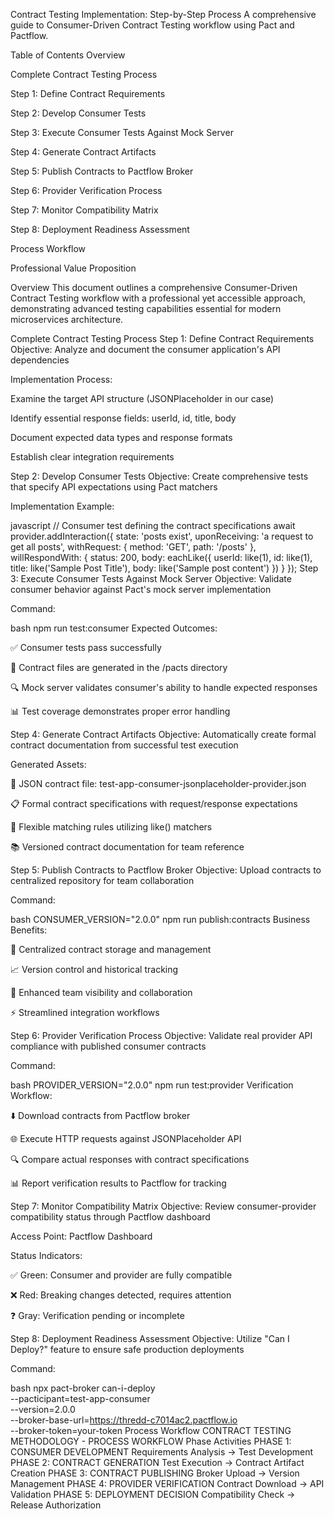 Contract Testing Implementation: Step-by-Step Process
A comprehensive guide to Consumer-Driven Contract Testing workflow using Pact and Pactflow.

Table of Contents
Overview

Complete Contract Testing Process

Step 1: Define Contract Requirements

Step 2: Develop Consumer Tests

Step 3: Execute Consumer Tests Against Mock Server

Step 4: Generate Contract Artifacts

Step 5: Publish Contracts to Pactflow Broker

Step 6: Provider Verification Process

Step 7: Monitor Compatibility Matrix

Step 8: Deployment Readiness Assessment

Process Workflow

Professional Value Proposition

Overview
This document outlines a comprehensive Consumer-Driven Contract Testing workflow with a professional yet accessible approach, demonstrating advanced testing capabilities essential for modern microservices architecture.

Complete Contract Testing Process
Step 1: Define Contract Requirements
Objective: Analyze and document the consumer application's API dependencies

Implementation Process:

Examine the target API structure (JSONPlaceholder in our case)

Identify essential response fields: userId, id, title, body

Document expected data types and response formats

Establish clear integration requirements

Step 2: Develop Consumer Tests
Objective: Create comprehensive tests that specify API expectations using Pact matchers

Implementation Example:

javascript
// Consumer test defining the contract specifications
await provider.addInteraction({
  state: 'posts exist',
  uponReceiving: 'a request to get all posts',
  withRequest: { method: 'GET', path: '/posts' },
  willRespondWith: {
    status: 200,
    body: eachLike({
      userId: like(1),
      id: like(1), 
      title: like('Sample Post Title'),
      body: like('Sample post content')
    })
  }
});
Step 3: Execute Consumer Tests Against Mock Server
Objective: Validate consumer behavior against Pact's mock server implementation

Command:

bash
npm run test:consumer
Expected Outcomes:

✅ Consumer tests pass successfully

📁 Contract files are generated in the /pacts directory

🔍 Mock server validates consumer's ability to handle expected responses

📊 Test coverage demonstrates proper error handling

Step 4: Generate Contract Artifacts
Objective: Automatically create formal contract documentation from successful test execution

Generated Assets:

📄 JSON contract file: test-app-consumer-jsonplaceholder-provider.json

📋 Formal contract specifications with request/response expectations

🔧 Flexible matching rules utilizing like() matchers

📚 Versioned contract documentation for team reference

Step 5: Publish Contracts to Pactflow Broker
Objective: Upload contracts to centralized repository for team collaboration

Command:

bash
CONSUMER_VERSION="2.0.0" npm run publish:contracts
Business Benefits:

🏢 Centralized contract storage and management

📈 Version control and historical tracking

👥 Enhanced team visibility and collaboration

⚡ Streamlined integration workflows

Step 6: Provider Verification Process
Objective: Validate real provider API compliance with published consumer contracts

Command:

bash
PROVIDER_VERSION="2.0.0" npm run test:provider
Verification Workflow:

⬇️ Download contracts from Pactflow broker

🌐 Execute HTTP requests against JSONPlaceholder API

🔍 Compare actual responses with contract specifications

📊 Report verification results to Pactflow for tracking

Step 7: Monitor Compatibility Matrix
Objective: Review consumer-provider compatibility status through Pactflow dashboard

Access Point: Pactflow Dashboard

Status Indicators:

✅ Green: Consumer and provider are fully compatible

❌ Red: Breaking changes detected, requires attention

❓ Gray: Verification pending or incomplete

Step 8: Deployment Readiness Assessment
Objective: Utilize "Can I Deploy?" feature to ensure safe production deployments

Command:

bash
npx pact-broker can-i-deploy \
  --pacticipant=test-app-consumer \
  --version=2.0.0 \
  --broker-base-url=https://thredd-c7014ac2.pactflow.io \
  --broker-token=your-token
Process Workflow
CONTRACT TESTING METHODOLOGY - PROCESS WORKFLOW
Phase	Activities
PHASE 1: CONSUMER DEVELOPMENT	Requirements Analysis → Test Development
PHASE 2: CONTRACT GENERATION	Test Execution → Contract Artifact Creation
PHASE 3: CONTRACT PUBLISHING	Broker Upload → Version Management
PHASE 4: PROVIDER VERIFICATION	Contract Download → API Validation
PHASE 5: DEPLOYMENT DECISION	Compatibility Check → Release Authorization
